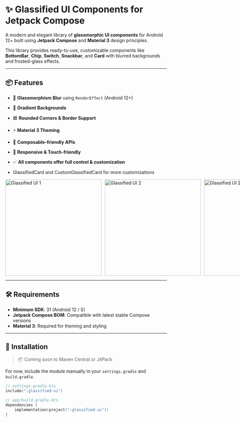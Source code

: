 # ✨ Glassified UI Components for Jetpack Compose

A modern and elegant library of **glassmorphic UI components** for Android 12+ built using **Jetpack Compose** and **Material 3** design principles.

This library provides ready-to-use, customizable components like **BottomBar**, **Chip**, **Switch**, **Snackbar**, and **Card** with blurred backgrounds and frosted-glass effects.

---

## 📦 Features

- 🧊 **Glassmorphism Blur** using `RenderEffect` (Android 12+)
- 🌈 **Gradient Backgrounds**
- 🟦 **Rounded Corners & Border Support**
- ⚡ **Material 3 Theming**
- 🧩 **Composable-friendly APIs**
- 📱 **Responsive & Touch-friendly**
- ✅ **All components offer full control & customization**

- GlassifiedCard and CustomGlassifiedCard for more customizations
<div style="display: flex; gap: 10px;">
  <img src="https://github.com/user-attachments/assets/68a011e6-5786-4fd9-93ff-4ec819a93207" alt="Glassified UI 1" width="300"/>
  <img src="https://github.com/user-attachments/assets/4f3905ee-2c88-43c9-a3ee-770ee70362f1" alt="Glassified UI 2" width="300"/>
      <img src="https://github.com/user-attachments/assets/d4447488-81c7-4c49-b239-05adcec996d1" alt="Glassified UI 2" width="300"/>
     <img src="https://github.com/user-attachments/assets/0847ea83-b966-44fb-8a42-8ad53951b14f" alt="Glassified UI 2" width="300"/>
</div>






---

## 🛠️ Requirements

- **Minimum SDK**: 31 (Android 12 / S)
- **Jetpack Compose BOM**: Compatible with latest stable Compose versions
- **Material 3**: Required for theming and styling

---

## 🚀 Installation

> 📦 Coming soon to Maven Central or JitPack

For now, include the module manually in your `settings.gradle` and `build.gradle`.

```kotlin
// settings.gradle.kts
include(":glassified-ui")

// app/build.gradle.kts
dependencies {
    implementation(project(":glassified-ui"))
}
